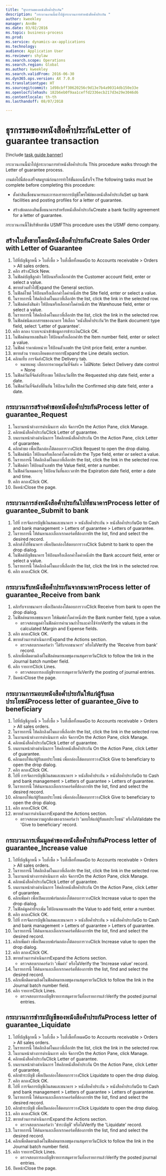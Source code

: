 ```yaml
--- 
title: "ธุรกรรมของหนังสือค้ำประกัน"
description: "กระบวนงานนี้นำไปสู่กระบวนการทำหนังสือค้ำประกัน "
author: kweekley
manager: AnnBe
ms.date: 03/02/2016
ms.topic: business-process
ms.prod: 
ms.service: dynamics-ax-applications
ms.technology: 
audience: Application User
ms.reviewer: shylaw
ms.search.scope: Operations
ms.search.region: Global
ms.author: kweekley
ms.search.validFrom: 2016-06-30
ms.dyn365.ops.version: AX 7.0.0
ms.translationtype: HT
ms.sourcegitcommit: 1d98cbff30620256c9d13e7b4a90314db150e33e
ms.openlocfilehash: 182b6eb0f9aa1ceffd2336ecb217d3e29e3046d6
ms.contentlocale: th-th
ms.lasthandoff: 08/07/2018

---
```

# <a name="letter-of-guarantee-transaction"></a><span data-ttu-id="0334d-103">ธุรกรรมของหนังสือค้ำประกัน</span><span class="sxs-lookup"><span data-stu-id="0334d-103">Letter of guarantee transaction</span></span>

[!include [task guide banner](../../includes/task-guide-banner.md)]

<span data-ttu-id="0334d-104">กระบวนงานนี้นำไปสู่กระบวนการทำหนังสือค้ำประกัน </span><span class="sxs-lookup"><span data-stu-id="0334d-104">This procedure walks through the Letter of guarantee process.</span></span>



<span data-ttu-id="0334d-105">งานต่อไปนี้ต้องเสร็จสมบูรณ์ก่อนการทำให้ขั้นตอนนี้สำเร็จ:</span><span class="sxs-lookup"><span data-stu-id="0334d-105">The following tasks must be complete before completing this procedure:</span></span>

- <span data-ttu-id="0334d-106">ตั้งค่าสินเชื่อธนาคารและการลงรายการบัญชีโพรไฟล์ของหนังสือค้ำประกัน</span><span class="sxs-lookup"><span data-stu-id="0334d-106">Set up bank facilities and posting profiles for a letter of guarantee.</span></span>

- <span data-ttu-id="0334d-107">สร้างข้อตกลงสินเชื่อธนาคารสำหรับหนังสือค้ำประกัน</span><span class="sxs-lookup"><span data-stu-id="0334d-107">Create a bank facility agreement for a letter of guarantee.</span></span>



<span data-ttu-id="0334d-108">กระบวนงานนี้ใช้บริษัทสาธิต USMF</span><span class="sxs-lookup"><span data-stu-id="0334d-108">This procedure uses the USMF demo company.</span></span>


## <a name="create-sales-order-with-letter-of-guarantee"></a><span data-ttu-id="0334d-109">สร้างใบสั่งขายโดยมีหนังสือค้ำประกัน</span><span class="sxs-lookup"><span data-stu-id="0334d-109">Create Sales Order with Letter of Guarantee</span></span>
1. <span data-ttu-id="0334d-110">ไปที่บัญชีลูกหนี้ > ใบสั่งซื้อ > ใบสั่งซื้อทั้งหมด</span><span class="sxs-lookup"><span data-stu-id="0334d-110">Go to Accounts receivable > Orders > All sales orders.</span></span>
2. <span data-ttu-id="0334d-111">คลิก สร้าง</span><span class="sxs-lookup"><span data-stu-id="0334d-111">Click New.</span></span>
3. <span data-ttu-id="0334d-112">ในฟิลด์บัญชีลูกค้า ให้ป้อนหรือเลือกค่า</span><span class="sxs-lookup"><span data-stu-id="0334d-112">In the Customer account field, enter or select a value.</span></span>
4. <span data-ttu-id="0334d-113">ขยายส่วนทั่วไป</span><span class="sxs-lookup"><span data-stu-id="0334d-113">Expand the General section.</span></span>
5. <span data-ttu-id="0334d-114">ในฟิลด์ไซต์ ให้ป้อนหรือเลือกค่าใดค่าหนึ่ง</span><span class="sxs-lookup"><span data-stu-id="0334d-114">In the Site field, enter or select a value.</span></span>
6. <span data-ttu-id="0334d-115">ในรายการนี้ ให้คลิกลิงค์ในแถวที่เลือก</span><span class="sxs-lookup"><span data-stu-id="0334d-115">In the list, click the link in the selected row.</span></span>
7. <span data-ttu-id="0334d-116">ในฟิลด์คลังสินค้า ให้ป้อนหรือเลือกค่าใดค่าหนึ่ง</span><span class="sxs-lookup"><span data-stu-id="0334d-116">In the Warehouse field, enter or select a value.</span></span>
8. <span data-ttu-id="0334d-117">ในรายการนี้ ให้คลิกลิงค์ในแถวที่เลือก</span><span class="sxs-lookup"><span data-stu-id="0334d-117">In the list, click the link in the selected row.</span></span>
9. <span data-ttu-id="0334d-118">ในฟิลด์ชนิดเอกสารธของนาคาร ให้เลือก 'หนังสือค้ำประกัน'</span><span class="sxs-lookup"><span data-stu-id="0334d-118">In the Bank document type field, select 'Letter of guarantee'.</span></span>
10. <span data-ttu-id="0334d-119">คลิก ตกลง ระบบจะนำเข้าข้อมูลการชำระเงิน</span><span class="sxs-lookup"><span data-stu-id="0334d-119">Click OK.</span></span>
11. <span data-ttu-id="0334d-120">ในฟิลด์หมายเลขสินค้า ให้ป้อนหรือเลือกค่า</span><span class="sxs-lookup"><span data-stu-id="0334d-120">In the Item number field, enter or select a value.</span></span>
12. <span data-ttu-id="0334d-121">ในฟิลด์ ราคาต่อหน่วย ให้ป้อนตัวเลข</span><span class="sxs-lookup"><span data-stu-id="0334d-121">In the Unit price field, enter a number.</span></span>
13. <span data-ttu-id="0334d-122">ขยายส่วน รายละเอียดของรายการ</span><span class="sxs-lookup"><span data-stu-id="0334d-122">Expand the Line details section.</span></span>
14. <span data-ttu-id="0334d-123">คลิกแท็บ การจัดส่ง</span><span class="sxs-lookup"><span data-stu-id="0334d-123">Click the Delivery tab.</span></span>
    * <span data-ttu-id="0334d-124">หมายเหตุ: เลือกการควบคุมวันที่จัดส่ง = ไม่มี</span><span class="sxs-lookup"><span data-stu-id="0334d-124">Note: Select Delivery date control = None</span></span>  
15. <span data-ttu-id="0334d-125">ในฟิลด์วันที่จัดส่งที่ร้องขอ ให้ป้อนวันที่</span><span class="sxs-lookup"><span data-stu-id="0334d-125">In the Requested ship date field, enter a date.</span></span>
16. <span data-ttu-id="0334d-126">ในฟิลด์วันที่จัดส่งที่ยืนยัน ให้ป้อนวันที่</span><span class="sxs-lookup"><span data-stu-id="0334d-126">In the Confirmed ship date field, enter a date.</span></span>

## <a name="process-letter-of-guaranteerequest"></a><span data-ttu-id="0334d-127">กระบวนการสร้างคำขอหนังสือค้ำประกัน</span><span class="sxs-lookup"><span data-stu-id="0334d-127">Process letter of guarantee_Request</span></span>
1. <span data-ttu-id="0334d-128">ในบานหน้าต่างการดำเนินการ คลิก จัดการ</span><span class="sxs-lookup"><span data-stu-id="0334d-128">On the Action Pane, click Manage.</span></span>
2. <span data-ttu-id="0334d-129">คลิกหนังสือค้ำประกัน</span><span class="sxs-lookup"><span data-stu-id="0334d-129">Click Letter of guarantee.</span></span>
3. <span data-ttu-id="0334d-130">บนบานหน้าต่างดำเนินการ ให้คลิกหนังสือค้ำประกัน </span><span class="sxs-lookup"><span data-stu-id="0334d-130">On the Action Pane, click Letter of guarantee.</span></span>
4. <span data-ttu-id="0334d-131">คลิกคำขอ เพื่อเปิดกล่องโต้ตอบการวาง</span><span class="sxs-lookup"><span data-stu-id="0334d-131">Click Request to open the drop dialog.</span></span>
5. <span data-ttu-id="0334d-132">ในฟิลด์ชนิก ให้ป้อนหรือเลือกค่าใดค่าหนึ่ง</span><span class="sxs-lookup"><span data-stu-id="0334d-132">In the Type field, enter or select a value.</span></span>
6. <span data-ttu-id="0334d-133">ในรายการนี้ ให้คลิกลิงค์ในแถวที่เลือก</span><span class="sxs-lookup"><span data-stu-id="0334d-133">In the list, click the link in the selected row.</span></span>
7. <span data-ttu-id="0334d-134">ในฟิลด์ค่า ให้ป้อนตัวเลข</span><span class="sxs-lookup"><span data-stu-id="0334d-134">In the Value field, enter a number.</span></span>
8. <span data-ttu-id="0334d-135">ในฟิลด์วันหมดอายุ ให้ป้อนวันที่และเวลา</span><span class="sxs-lookup"><span data-stu-id="0334d-135">In the Expiration date field, enter a date and time.</span></span>
9. <span data-ttu-id="0334d-136">คลิก ตกลง</span><span class="sxs-lookup"><span data-stu-id="0334d-136">Click OK.</span></span>
10. <span data-ttu-id="0334d-137">ปิดหน้า</span><span class="sxs-lookup"><span data-stu-id="0334d-137">Close the page.</span></span>

## <a name="process-letter-of-guaranteesubmit-to-bank"></a><span data-ttu-id="0334d-138">กระบวนการส่งหนังสือค้ำประกันไปที่ธนาคาร</span><span class="sxs-lookup"><span data-stu-id="0334d-138">Process letter of guarantee_Submit to bank</span></span>
1. <span data-ttu-id="0334d-139">ไปที่ การจัดการบัญชีเงินสดและธนาคาร > หนังสือค้ำประกัน > หนังสือค้ำประกัน</span><span class="sxs-lookup"><span data-stu-id="0334d-139">Go to Cash and bank management > Letters of guarantee > Letters of guarantee.</span></span>
2. <span data-ttu-id="0334d-140">ในรายการนี้ ให้ค้นหาและเลือกเรกคอร์ดที่ต้องการ</span><span class="sxs-lookup"><span data-stu-id="0334d-140">In the list, find and select the desired record.</span></span>
3. <span data-ttu-id="0334d-141">คลิกส่งไปที่ธนาคาร เพื่อเปิดกล่องโต้ตอบการวาง</span><span class="sxs-lookup"><span data-stu-id="0334d-141">Click Submit to bank to open the drop dialog.</span></span>
4. <span data-ttu-id="0334d-142">ในฟิลด์บัญชีธนาคาร ให้ป้อนหรือเลือกค่าใดค่าหนึ่ง</span><span class="sxs-lookup"><span data-stu-id="0334d-142">In the Bank account field, enter or select a value.</span></span>
5. <span data-ttu-id="0334d-143">ในรายการนี้ ให้คลิกลิงค์ในแถวที่เลือก</span><span class="sxs-lookup"><span data-stu-id="0334d-143">In the list, click the link in the selected row.</span></span>
6. <span data-ttu-id="0334d-144">คลิก ตกลง</span><span class="sxs-lookup"><span data-stu-id="0334d-144">Click OK.</span></span>

## <a name="process-letter-of-guaranteereceive-from-bank"></a><span data-ttu-id="0334d-145">กระบวนรับหนังสือค้ำประกันจากธนาคาร</span><span class="sxs-lookup"><span data-stu-id="0334d-145">Process letter of guarantee_Receive from bank</span></span>
1. <span data-ttu-id="0334d-146">คลิกรับจากธนาคาร เพื่อเปิดกล่องโต้ตอบการวาง</span><span class="sxs-lookup"><span data-stu-id="0334d-146">Click Receive from bank to open the drop dialog.</span></span>
2. <span data-ttu-id="0334d-147">ในฟิลด์หมายเลขธนาคาร ให้พิมพ์ค่าใดค่าหนึ่ง</span><span class="sxs-lookup"><span data-stu-id="0334d-147">In the Bank number field, type a value.</span></span>
    * <span data-ttu-id="0334d-148">ตรวจสอบมูลค่าในฟิลด์การคำนวณกำไรและค่าใช้จ่าย</span><span class="sxs-lookup"><span data-stu-id="0334d-148">Verify the values in the calculated Margin and Expense fields.</span></span>  
3. <span data-ttu-id="0334d-149">คลิก ตกลง</span><span class="sxs-lookup"><span data-stu-id="0334d-149">Click OK.</span></span>
4. <span data-ttu-id="0334d-150">ขยายส่วนการดำเนินการ</span><span class="sxs-lookup"><span data-stu-id="0334d-150">Expand the Actions section.</span></span>
    * <span data-ttu-id="0334d-151">ตรวจสอบเรกคอร์ดว่า 'ได้รับจากธนาคาร' หรือไม่</span><span class="sxs-lookup"><span data-stu-id="0334d-151">Verify the 'Receive from bank' record.</span></span>  
5. <span data-ttu-id="0334d-152">คลิกเพื่อติดตามลิงค์ในฟิลด์หมายเลขชุดงานสมุดรายวัน</span><span class="sxs-lookup"><span data-stu-id="0334d-152">Click to follow the link in the Journal batch number field.</span></span>
6. <span data-ttu-id="0334d-153">คลิก รายการ</span><span class="sxs-lookup"><span data-stu-id="0334d-153">Click Lines.</span></span>
    * <span data-ttu-id="0334d-154">ตรวจสอบการลงบัญชีรายการสมุดรายวัน</span><span class="sxs-lookup"><span data-stu-id="0334d-154">Verify the posting of journal entries.</span></span>  
7. <span data-ttu-id="0334d-155">ปิดหน้า</span><span class="sxs-lookup"><span data-stu-id="0334d-155">Close the page.</span></span>

## <a name="process-letter-of-guaranteegive-to-beneficiary"></a><span data-ttu-id="0334d-156">กระบวนการมอบหนังสือค้ำประกันให้แก่ผู้รับผลประโยชน์</span><span class="sxs-lookup"><span data-stu-id="0334d-156">Process letter of guarantee_Give to beneficiary</span></span>
1. <span data-ttu-id="0334d-157">ไปที่บัญชีลูกหนี้ > ใบสั่งซื้อ > ใบสั่งซื้อทั้งหมด</span><span class="sxs-lookup"><span data-stu-id="0334d-157">Go to Accounts receivable > Orders > All sales orders.</span></span>
2. <span data-ttu-id="0334d-158">ในรายการนี้ ให้คลิกลิงค์ในแถวที่เลือก</span><span class="sxs-lookup"><span data-stu-id="0334d-158">In the list, click the link in the selected row.</span></span>
3. <span data-ttu-id="0334d-159">ในบานหน้าต่างการดำเนินการ คลิก จัดการ</span><span class="sxs-lookup"><span data-stu-id="0334d-159">On the Action Pane, click Manage.</span></span>
4. <span data-ttu-id="0334d-160">คลิกหนังสือค้ำประกัน</span><span class="sxs-lookup"><span data-stu-id="0334d-160">Click Letter of guarantee.</span></span>
5. <span data-ttu-id="0334d-161">บนบานหน้าต่างดำเนินการ ให้คลิกหนังสือค้ำประกัน </span><span class="sxs-lookup"><span data-stu-id="0334d-161">On the Action Pane, click Letter of guarantee.</span></span>
6. <span data-ttu-id="0334d-162">คลิกมอบให้แก่ผู้รับผลประโยชน์ เพื่อกล่องโต้ตอบการวาง</span><span class="sxs-lookup"><span data-stu-id="0334d-162">Click Give to beneficiary to open the drop dialog.</span></span>
7. <span data-ttu-id="0334d-163">คลิก ตกลง</span><span class="sxs-lookup"><span data-stu-id="0334d-163">Click OK.</span></span>
8. <span data-ttu-id="0334d-164">ไปที่ การจัดการบัญชีเงินสดและธนาคาร > หนังสือค้ำประกัน > หนังสือค้ำประกัน</span><span class="sxs-lookup"><span data-stu-id="0334d-164">Go to Cash and bank management > Letters of guarantee > Letters of guarantee.</span></span>
9. <span data-ttu-id="0334d-165">ในรายการนี้ ให้ค้นหาและเลือกเรกคอร์ดที่ต้องการ</span><span class="sxs-lookup"><span data-stu-id="0334d-165">In the list, find and select the desired record.</span></span>
10. <span data-ttu-id="0334d-166">คลิกมอบให้แก่ผู้รับผลประโยชน์ เพื่อกล่องโต้ตอบการวาง</span><span class="sxs-lookup"><span data-stu-id="0334d-166">Click Give to beneficiary to open the drop dialog.</span></span>
11. <span data-ttu-id="0334d-167">คลิก ตกลง</span><span class="sxs-lookup"><span data-stu-id="0334d-167">Click OK.</span></span>
12. <span data-ttu-id="0334d-168">ขยายส่วนการดำเนินการ</span><span class="sxs-lookup"><span data-stu-id="0334d-168">Expand the Actions section.</span></span>
    * <span data-ttu-id="0334d-169">ตรวจสอบความถูกต้องของเรกคอร์ดว่า 'มอบให้แก่ผู้รับผลประโยชน์' หรือไม่</span><span class="sxs-lookup"><span data-stu-id="0334d-169">Validate the 'Give to beneficiary' record.</span></span>  

## <a name="process-letter-of-guaranteeincrease-value"></a><span data-ttu-id="0334d-170">กระบวนการเพิ่มมูลค่าของหนังสือค้ำประกัน</span><span class="sxs-lookup"><span data-stu-id="0334d-170">Process letter of guarantee_Increase value</span></span>
1. <span data-ttu-id="0334d-171">ไปที่บัญชีลูกหนี้ > ใบสั่งซื้อ > ใบสั่งซื้อทั้งหมด</span><span class="sxs-lookup"><span data-stu-id="0334d-171">Go to Accounts receivable > Orders > All sales orders.</span></span>
2. <span data-ttu-id="0334d-172">ในรายการนี้ ให้คลิกลิงค์ในแถวที่เลือก</span><span class="sxs-lookup"><span data-stu-id="0334d-172">In the list, click the link in the selected row.</span></span>
3. <span data-ttu-id="0334d-173">ในบานหน้าต่างการดำเนินการ คลิก จัดการ</span><span class="sxs-lookup"><span data-stu-id="0334d-173">On the Action Pane, click Manage.</span></span>
4. <span data-ttu-id="0334d-174">คลิกหนังสือค้ำประกัน</span><span class="sxs-lookup"><span data-stu-id="0334d-174">Click Letter of guarantee.</span></span>
5. <span data-ttu-id="0334d-175">บนบานหน้าต่างดำเนินการ ให้คลิกหนังสือค้ำประกัน </span><span class="sxs-lookup"><span data-stu-id="0334d-175">On the Action Pane, click Letter of guarantee.</span></span>
6. <span data-ttu-id="0334d-176">คลิกเพิ่มค่า เพื่อเปิดแบบฟอร์มกล่องโต้ตอบการวาง</span><span class="sxs-lookup"><span data-stu-id="0334d-176">Click Increase value to open the drop dialog.</span></span>
7. <span data-ttu-id="0334d-177">ในฟิลด์มูลค่าที่จะเพิ่ม ให้ป้อนหมายเลข</span><span class="sxs-lookup"><span data-stu-id="0334d-177">In the Value to add field, enter a number.</span></span>
8. <span data-ttu-id="0334d-178">คลิก ตกลง</span><span class="sxs-lookup"><span data-stu-id="0334d-178">Click OK.</span></span>
9. <span data-ttu-id="0334d-179">ไปที่ การจัดการบัญชีเงินสดและธนาคาร > หนังสือค้ำประกัน > หนังสือค้ำประกัน</span><span class="sxs-lookup"><span data-stu-id="0334d-179">Go to Cash and bank management > Letters of guarantee > Letters of guarantee.</span></span>
10. <span data-ttu-id="0334d-180">ในรายการนี้ ให้ค้นหาและเลือกเรกคอร์ดที่ต้องการ</span><span class="sxs-lookup"><span data-stu-id="0334d-180">In the list, find and select the desired record.</span></span>
11. <span data-ttu-id="0334d-181">คลิกเพิ่มค่า เพื่อเปิดแบบฟอร์มกล่องโต้ตอบการวาง</span><span class="sxs-lookup"><span data-stu-id="0334d-181">Click Increase value to open the drop dialog.</span></span>
12. <span data-ttu-id="0334d-182">คลิก ตกลง</span><span class="sxs-lookup"><span data-stu-id="0334d-182">Click OK.</span></span>
13. <span data-ttu-id="0334d-183">ขยายส่วนการดำเนินการ</span><span class="sxs-lookup"><span data-stu-id="0334d-183">Expand the Actions section.</span></span>
    * <span data-ttu-id="0334d-184">ตรวจสอบเรกคอร์ดว่า 'เพิ่มค่า' หรือไม่</span><span class="sxs-lookup"><span data-stu-id="0334d-184">Verify the 'Increase value' record.</span></span>  
14. <span data-ttu-id="0334d-185">ในรายการนี้ ให้ค้นหาและเลือกเรกคอร์ดที่ต้องการ</span><span class="sxs-lookup"><span data-stu-id="0334d-185">In the list, find and select the desired record.</span></span>
15. <span data-ttu-id="0334d-186">คลิกเพื่อติดตามลิงค์ในฟิลด์หมายเลขชุดงานสมุดรายวัน</span><span class="sxs-lookup"><span data-stu-id="0334d-186">Click to follow the link in the Journal batch number field.</span></span>
16. <span data-ttu-id="0334d-187">คลิก รายการ</span><span class="sxs-lookup"><span data-stu-id="0334d-187">Click Lines.</span></span>
    * <span data-ttu-id="0334d-188">ตรวจสอบการลงบัญชีรายการสมุดรายวันที่ลงรายการแล้ว</span><span class="sxs-lookup"><span data-stu-id="0334d-188">Verify the posted journal entries.</span></span>  

## <a name="process-letter-of-guaranteeliquidate"></a><span data-ttu-id="0334d-189">กระบวนการชำระบัญชีของหนังสือค้ำประกัน</span><span class="sxs-lookup"><span data-stu-id="0334d-189">Process letter of guarantee_Liquidate</span></span>
1. <span data-ttu-id="0334d-190">ไปที่บัญชีลูกหนี้ > ใบสั่งซื้อ > ใบสั่งซื้อทั้งหมด</span><span class="sxs-lookup"><span data-stu-id="0334d-190">Go to Accounts receivable > Orders > All sales orders.</span></span>
2. <span data-ttu-id="0334d-191">ในรายการนี้ ให้คลิกลิงค์ในแถวที่เลือก</span><span class="sxs-lookup"><span data-stu-id="0334d-191">In the list, click the link in the selected row.</span></span>
3. <span data-ttu-id="0334d-192">ในบานหน้าต่างการดำเนินการ คลิก จัดการ</span><span class="sxs-lookup"><span data-stu-id="0334d-192">On the Action Pane, click Manage.</span></span>
4. <span data-ttu-id="0334d-193">คลิกหนังสือค้ำประกัน</span><span class="sxs-lookup"><span data-stu-id="0334d-193">Click Letter of guarantee.</span></span>
5. <span data-ttu-id="0334d-194">บนบานหน้าต่างดำเนินการ ให้คลิกหนังสือค้ำประกัน </span><span class="sxs-lookup"><span data-stu-id="0334d-194">On the Action Pane, click Letter of guarantee.</span></span>
6. <span data-ttu-id="0334d-195">คลิกชำระบัญชี เพื่อเปิดกล่องโต้ตอบการวาง</span><span class="sxs-lookup"><span data-stu-id="0334d-195">Click Liquidate to open the drop dialog.</span></span>
7. <span data-ttu-id="0334d-196">คลิก ตกลง</span><span class="sxs-lookup"><span data-stu-id="0334d-196">Click OK.</span></span>
8. <span data-ttu-id="0334d-197">ไปที่ การจัดการบัญชีเงินสดและธนาคาร > หนังสือค้ำประกัน > หนังสือค้ำประกัน</span><span class="sxs-lookup"><span data-stu-id="0334d-197">Go to Cash and bank management > Letters of guarantee > Letters of guarantee.</span></span>
9. <span data-ttu-id="0334d-198">ในรายการนี้ ให้ค้นหาและเลือกเรกคอร์ดที่ต้องการ</span><span class="sxs-lookup"><span data-stu-id="0334d-198">In the list, find and select the desired record.</span></span>
10. <span data-ttu-id="0334d-199">คลิกชำระบัญชี เพื่อเปิดกล่องโต้ตอบการวาง</span><span class="sxs-lookup"><span data-stu-id="0334d-199">Click Liquidate to open the drop dialog.</span></span>
11. <span data-ttu-id="0334d-200">คลิก ตกลง</span><span class="sxs-lookup"><span data-stu-id="0334d-200">Click OK.</span></span>
12. <span data-ttu-id="0334d-201">ขยายส่วนการดำเนินการ</span><span class="sxs-lookup"><span data-stu-id="0334d-201">Expand the Actions section.</span></span>
    * <span data-ttu-id="0334d-202">ตรวจสอบเรกคอร์ดว่า 'ชำระบัญชี' หรือไม่</span><span class="sxs-lookup"><span data-stu-id="0334d-202">Verify the 'Liquidate' record.</span></span>  
13. <span data-ttu-id="0334d-203">ในรายการนี้ ให้ค้นหาและเลือกเรกคอร์ดที่ต้องการ</span><span class="sxs-lookup"><span data-stu-id="0334d-203">In the list, find and select the desired record.</span></span>
14. <span data-ttu-id="0334d-204">คลิกเพื่อติดตามลิงค์ในฟิลด์หมายเลขชุดงานสมุดรายวัน</span><span class="sxs-lookup"><span data-stu-id="0334d-204">Click to follow the link in the Journal batch number field.</span></span>
15. <span data-ttu-id="0334d-205">คลิก รายการ</span><span class="sxs-lookup"><span data-stu-id="0334d-205">Click Lines.</span></span>
    * <span data-ttu-id="0334d-206">ตรวจสอบการลงบัญชีรายการสมุดรายวันที่ลงรายการแล้ว</span><span class="sxs-lookup"><span data-stu-id="0334d-206">Verify the posted journal entries.</span></span>  
16. <span data-ttu-id="0334d-207">ปิดหน้า</span><span class="sxs-lookup"><span data-stu-id="0334d-207">Close the page.</span></span>


